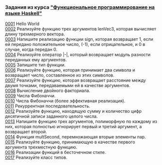 ### Задания из курса ["Функциональное программирование на языке Haskell"](https://stepik.org/course/75/syllabus)   
  
[0001](src/0001.hs) Hello World  
[0002](src/0002.hs) Реализуйте функцию трех аргументов lenVec3, которая вычисляет длину трехмерного вектора.  
[0003](src/0003.hs) Напишите реализацию функции sign, которая возвращает 1, если ей передано положительное число, (-1), если отрицательное, и 0 в случае, когда передан 0.  
[0004](src/0004.hs) Реализуйте оператор |-|, который возвращает модуль разности переданных ему аргументов.  
[0005](src/0005.hs) Запишите тип функции.  
[0006](src/0006.hs) Реализуйте функцию, которая принимает два символа и возвращает число, составленное из этих символов.  
[0007](src/0007.hs) Реализуйте функцию, которая возвращает расстояние между двумя точками, передаваемыми ей в качестве аргументов.  
[0008](src/0008.hs) Вычисление двойного факториала.  
[0009](src/0009.hs) Числа Фибоначчи.  
[0010](src/0010.hs) Числа Фибоначчи (более эффективная реализация).  
[0011](src/0011.hs) Рекуррентная последовательность.  
[0012](src/0012.hs) Реализуйте функцию, находящую сумму и количество цифр десятичной записи заданного целого числа.  
[0013](src/0013.hs) Напишите функцию трех аргументов, полиморфную по каждому из них, которая полностью игнорирует первый и третий аргумент, а возвращает второй.  
[0014](src/0014.hs) Функция multSecond, перемножающая вторые элементы пар.  
[0015](src/0015.hs) Реализуйте функцию, принимающую в качестве первого аргумента трехместную функцию.  
[0016](src/0016.hs) Реализации функций в бесточечном стиле.  
[0017](src/0017.hs) Реализуйте класс типов.  